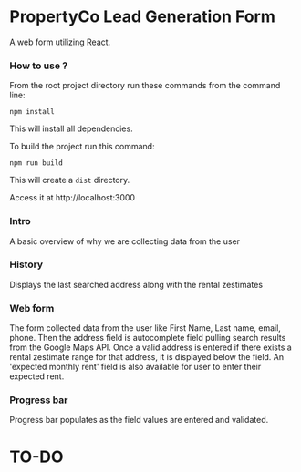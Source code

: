# PropertyCo Lead Generation Form

 A web form utilizing [React](http://facebook.github.io/react/).

### How to use ?

From the root project directory run these commands from the command line:

``npm install``

This will install all dependencies.

To build the project run this command:

``npm run build``

This will create a ``dist`` directory.

Access it at http://localhost:3000

### Intro
 A basic overview of why we are collecting data from the user

### History
 Displays the last searched address along with the rental zestimates

### Web form
 The form collected data from the user like First Name, Last name, email, phone.
 Then the address field is autocomplete field pulling search results from the Google Maps API.
 Once a valid address is entered if there exists a rental zestimate range for that address, it is displayed below the field. 
 An 'expected monthly rent' field is also available for user to enter their expected rent.

### Progress bar
 Progress bar populates as the field values are entered and validated.

# TO-DO

